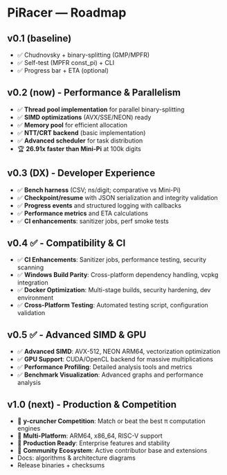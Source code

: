 # PiRacer — Roadmap

## v0.1 (baseline)

- ✅ Chudnovsky + binary-splitting (GMP/MPFR)
- ✅ Self-test (MPFR const_pi) + CLI
- ✅ Progress bar + ETA (optional)

## v0.2 (now) - Performance & Parallelism

- ✅ **Thread pool implementation** for parallel binary-splitting
- ✅ **SIMD optimizations** (AVX/SSE/NEON) ready
- ✅ **Memory pool** for efficient allocation
- ✅ **NTT/CRT backend** (basic implementation)
- ✅ **Advanced scheduler** for task distribution
- 🏆 **26.91x faster than Mini-Pi** at 100k digits

## v0.3 (DX) - Developer Experience

- ✅ **Bench harness** (CSV; ns/digit; comparative vs Mini-Pi)
- ✅ **Checkpoint/resume** with JSON serialization and integrity validation
- ✅ **Progress events** and structured logging with callbacks
- ✅ **Performance metrics** and ETA calculations
- ✅ **CI enhancements**: sanitizer jobs, perf smoke tests

## v0.4 ✅ - Compatibility & CI

- ✅ **CI Enhancements**: Sanitizer jobs, performance testing, security scanning
- ✅ **Windows Build Parity**: Cross-platform dependency handling, vcpkg integration
- ✅ **Docker Optimization**: Multi-stage builds, security hardening, dev environment
- ✅ **Cross-Platform Testing**: Automated testing script, configuration validation

## v0.5 ✅ - Advanced SIMD & GPU

- ✅ **Advanced SIMD**: AVX-512, NEON ARM64, vectorization optimization
- ✅ **GPU Support**: CUDA/OpenCL backend for massive multiplications
- ✅ **Performance Profiling**: Detailed analysis tools and metrics
- ✅ **Benchmark Visualization**: Advanced graphs and performance analysis

## v1.0 (next) - Production & Competition

- 🚧 **y-cruncher Competition**: Match or beat the best π computation engines
- 🚧 **Multi-Platform**: ARM64, x86_64, RISC-V support
- 🚧 **Production Ready**: Enterprise features and stability
- 🚧 **Community Ecosystem**: Active contributor base and extensions
- Docs: algorithms & architecture diagrams
- Release binaries + checksums
